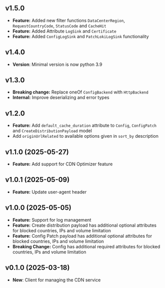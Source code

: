 ## v1.5.0
- **Feature:** Added new filter functions `DataCenterRegion`, `RequestCountryCode`, `StatusCode` and `CacheHit`
- **Feature:** Added Attribute `LogSink` and `Certificate`
- **Feature:** Added `ConfigLogSink` and `PatchLokiLogSink` functionality

## v1.4.0
- **Version**: Minimal version is now python 3.9

## v1.3.0
- **Breaking change:** Replace oneOf `ConfigBackend` with `HttpBackend`
- **Internal:** Improve deserializing and error types

## v1.2.0
- **Feature:** Add `default_cache_duration` attribute to `Config`, `ConfigPatch` and `CreateDistributionPayload` model
- Add `originUrlRelated` to available options given in `sort_by` description

## v1.1.0 (2025-05-27)
- **Feature:** Add support for CDN Optimizer feature

## v1.0.1 (2025-05-09)
- **Feature:** Update user-agent header

## v1.0.0 (2025-05-05)
- **Feature:** Support for log management
- **Feature:** Create distribution payload has additional optional attributes for blocked countries, IPs and volume limitation
- **Feature:** Config Patch payload has additional optional attributes for blocked countries, IPs and volume limitation
- **Breaking Change:** Config has additional required attributes for blocked countries, IPs and volume limitation

## v0.1.0 (2025-03-18)
- **New**: Client for managing the CDN service
